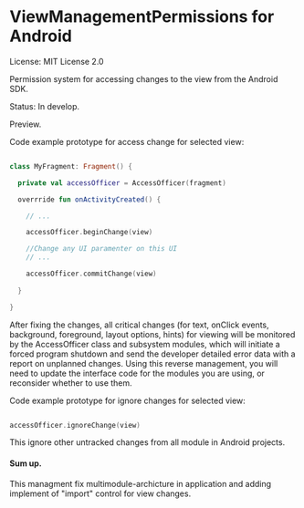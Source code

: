 # ViewManagementPermissions for Android

License: MIT License 2.0

Permission system for accessing changes to the view from the Android SDK.

Status: In develop.

Preview.


Code example prototype for access change for selected view:

```Kotlin

class MyFragment: Fragment() { 

  private val accessOfficer = AccessOfficer(fragment)

  overrride fun onActivityCreated() {

    // ...

    accessOfficer.beginChange(view)

    //Change any UI paramenter on this UI
    // ...

    accessOfficer.commitChange(view)
    
  }

}

```

After fixing the changes, all critical changes (for text, onClick events, background, foreground, layout options, hints) for viewing will be monitored by the AccessOfficer class and subsystem modules, which will initiate a forced program shutdown and send the developer detailed error data with a report on unplanned changes.
Using this reverse management, you will need to update the interface code for the modules you are using, or reconsider whether to use them.



Code example prototype for ignore changes for selected view:
```Kotlin

accessOfficer.ignoreChange(view)

```
This ignore other untracked changes from all module in Android projects. 


#### Sum up.
This managment fix multimodule-archicture in application and adding implement of "import" control for view changes.
